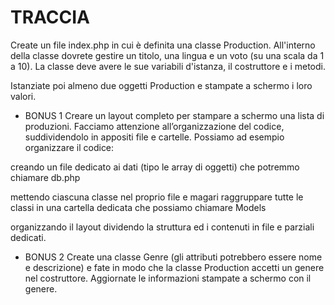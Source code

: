 # TRACCIA

Create un file index.php in cui è definita una classe Production.
All'interno della classe dovrete gestire un titolo, una lingua e un voto (su una scala da 1 a 10). La classe deve avere le sue variabili d'istanza, il costruttore e i metodi.

Istanziate poi almeno due oggetti Production e stampate a schermo i loro valori.

- BONUS 1 
Creare un layout completo per stampare a schermo una lista di produzioni. 
Facciamo attenzione all’organizzazione del codice, suddividendolo in appositi file e cartelle. 
Possiamo ad esempio organizzare il codice:

creando un file dedicato ai dati (tipo le array di oggetti) che potremmo chiamare db.php

mettendo ciascuna classe nel proprio file e magari raggruppare tutte le classi in una cartella dedicata che possiamo chiamare Models

organizzando il layout dividendo la struttura ed i contenuti in file e parziali dedicati.

- BONUS 2 
Create una classe Genre (gli attributi potrebbero essere nome e descrizione) e fate in modo che la classe Production accetti un genere nel costruttore. 
Aggiornate le informazioni stampate a schermo con il genere.

